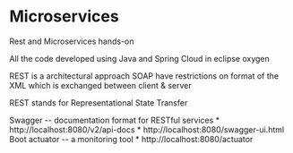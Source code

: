 # Microservices
Rest and Microservices hands-on

All the code developed using Java and Spring Cloud in eclipse oxygen

REST is a architectural approach
SOAP have restrictions on format of the XML which is exchanged between client & server

REST stands for Representational State Transfer

Swagger -- documentation format for RESTful services
	* http://localhost:8080/v2/api-docs
	* http://localhost:8080/swagger-ui.html
Boot actuator -- a monitoring tool
	* http://localhost:8080/actuator
